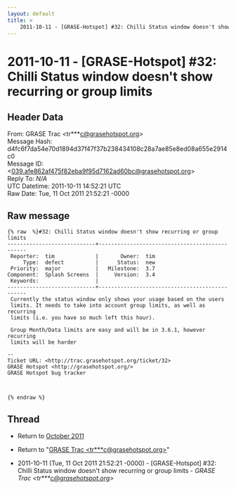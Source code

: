 ```yaml
---
layout: default
title: >
    2011-10-11 - [GRASE-Hotspot] #32: Chilli Status window doesn't show recurring or group limits
---
```


# 2011-10-11 - [GRASE-Hotspot] #32: Chilli Status window doesn't show recurring or group limits

## Header Data

From: GRASE Trac \<tr***c@grasehotspot.org\><br>
Message Hash: d4fc6f7da54e70d1894d37f47f37b238434108c28a7ae85e8ed08a655e2914c0<br>
Message ID: \<039.afe862af475f82eba9f95d7162ad60bc@grasehotspot.org\><br>
Reply To: _N/A_<br>
UTC Datetime: 2011-10-11 14:52:21 UTC<br>
Raw Date: Tue, 11 Oct 2011 21:52:21 -0000<br>

## Raw message

```
{% raw  %}#32: Chilli Status window doesn't show recurring or group limits
----------------------------+-----------------------------------------------
 Reporter:  tim             |       Owner:  tim
     Type:  defect          |      Status:  new
 Priority:  major           |   Milestone:  3.7
Component:  Splash Screens  |     Version:  3.4
 Keywords:                  |  
----------------------------+-----------------------------------------------
 Currently the status window only shows your usage based on the users
 limits. It needs to take into account group limits, as well as recurring
 limits (i.e. you have so much left this hour).

 Group Month/Data limits are easy and will be in 3.6.1, however recurring
 limits will be harder

-- 
Ticket URL: <http://trac.grasehotspot.org/ticket/32>
GRASE Hotspot <http://grasehotspot.org/>
GRASE Hotspot bug tracker



{% endraw %}
```

## Thread

+ Return to [October 2011](/archive/2011/10)

+ Return to "[GRASE Trac <tr***c<span>@</span>grasehotspot.org>](/authors/tr___c_at_grasehotspot_org)"

+ 2011-10-11 (Tue, 11 Oct 2011 21:52:21 -0000) - [GRASE-Hotspot] #32: Chilli Status window doesn't show recurring or group limits - _GRASE Trac \<tr***c@grasehotspot.org\>_

